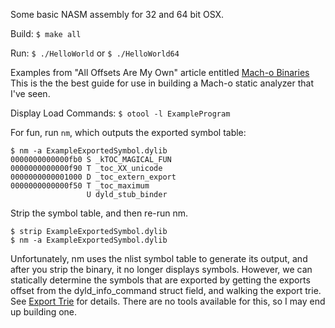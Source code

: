 Some basic NASM assembly for 32 and 64 bit OSX.

Build:
```$ make all```

Run:
```$ ./HelloWorld```
or
```$ ./HelloWorld64```

Examples from "All Offsets Are My Own" article entitled
[Mach-o Binaries](http://www.m4b.io/reverse/engineering/mach/binaries/2015/03/29/mach-binaries.html)
This is the the best guide for use in building a Mach-o static analyzer that
I've seen.

Display Load Commands:
```$ otool -l ExampleProgram```

For fun, run `nm`, which outputs the exported symbol table:
```
$ nm -a ExampleExportedSymbol.dylib
0000000000000fb0 S _kTOC_MAGICAL_FUN
0000000000000f90 T _toc_XX_unicode
0000000000001000 D _toc_extern_export
0000000000000f50 T _toc_maximum
                 U dyld_stub_binder
```                 

Strip the symbol table, and then re-run nm.  
```
$ strip ExampleExportedSymbol.dylib
$ nm -a ExampleExportedSymbol.dylib
```

Unfortunately, nm uses the nlist symbol table to generate its output, and after
you strip the binary, it no longer displays symbols.  However, we can statically
determine the symbols that are exported by getting the exports offset from the
dyld_info_command struct field, and walking the export trie.  See
[Export Trie](http://www.m4b.io/reverse/engineering/mach/binaries/2015/03/29/mach-binaries.html#export-trie)
for details.  There are no tools available for this, so I may end up building
one.

